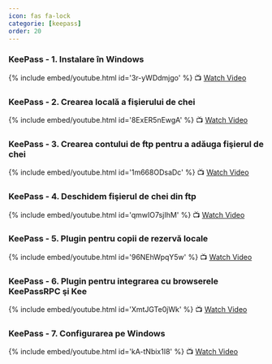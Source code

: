 ```yaml
---
icon: fas fa-lock
categorie: [keepass]
order: 20
---
```


### KeePass - 1. Instalare în Windows

{% include embed/youtube.html id='3r-yWDdmjgo' %}
📺 [Watch Video](https://www.youtube.com/watch?v=3r-yWDdmjgo)


### KeePass - 2. Crearea locală a fişierului de chei

{% include embed/youtube.html id='8ExER5nEwgA' %}
📺 [Watch Video](https://www.youtube.com/watch?v=8ExER5nEwgA)


### KeePass - 3. Crearea contului de ftp pentru a adăuga fişierul de chei

{% include embed/youtube.html id='1m668ODsaDc' %}
📺 [Watch Video](https://www.youtube.com/watch?v=1m668ODsaDc)


### KeePass - 4. Deschidem fişierul de chei din ftp

{% include embed/youtube.html id='qmwIO7sjIhM' %}
📺 [Watch Video](https://www.youtube.com/watch?v=qmwIO7sjIhM)


### KeePass - 5. Plugin pentru copii de rezervă locale

{% include embed/youtube.html id='96NEhWpqY5w' %}
📺 [Watch Video](https://www.youtube.com/watch?v=96NEhWpqY5w)


### KeePass - 6. Plugin pentru integrarea cu browserele KeePassRPC şi Kee

{% include embed/youtube.html id='XmtJGTe0jWk' %}
📺 [Watch Video](https://www.youtube.com/watch?v=XmtJGTe0jWk)


### KeePass - 7. Configurarea pe Windows

{% include embed/youtube.html id='kA-tNbix1I8' %}
📺 [Watch Video](https://www.youtube.com/watch?v=kA-tNbix1I8)




